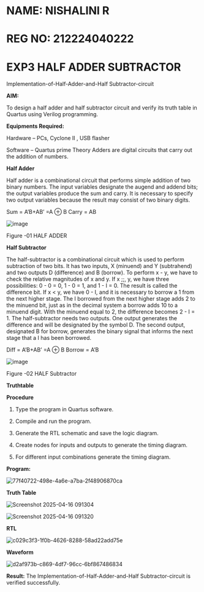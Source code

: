 # NAME: NISHALINI R 
# REG NO: 212224040222

# EXP3 HALF ADDER SUBTRACTOR

Implementation-of-Half-Adder-and-Half Subtractor-circuit

**AIM:**

To design a half adder and half subtractor circuit and verify its truth table in Quartus using Verilog programming.

**Equipments Required:**

Hardware – PCs, Cyclone II , USB flasher 

Software – Quartus prime Theory Adders are digital circuits that carry out the addition of numbers.

**Half Adder**

Half adder is a combinational circuit that performs simple addition of two binary numbers. The input variables designate the augend and addend bits; the output variables produce the sum and carry. It is necessary to specify two output variables because the result may consist of two binary digits.

Sum = A’B+AB’ =A ⊕ B Carry = AB

![image](https://github.com/naavaneetha/HALF_ADDER_SUBTRACTOR/assets/154305477/bd4a0b2c-cdbc-4184-ab08-81578f121e1f)

Figure -01 HALF ADDER

**Half Subtractor**

The half-subtractor is a combinational circuit which is used to perform subtraction of two bits. It has two inputs, X (minuend) and Y (subtrahend) and two outputs D (difference) and B (borrow). To perform x - y, we have to check the relative magnitudes of x and y. If x ;;, y, we have three possibilities: 0 - 0 = 0, 1 - 0 = 1, and 1 - I = 0. The result is called the difference bit. If x < y, we have 0 - I, and it is necessary to borrow a 1 from the next higher stage. The I borrowed from the next higher stage adds 2 to the minuend bit, just as in the decimal system a borrow adds 10 to a minuend digit. With the minuend equal to 2, the difference becomes 2 - I = 1. The half-subtractor needs two outputs. One output generates the difference and will be designated by the symbol D. The second output, designated B for borrow, generates the binary signal that informs the next stage that a I has been borrowed. 

Diff = A’B+AB’ =A ⊕ B
Borrow = A’B

 ![image](https://github.com/naavaneetha/HALF_ADDER_SUBTRACTOR/assets/154305477/d76b099c-513f-4e7c-843a-e2fd028a531a)

Figure -02 HALF Subtractor

**Truthtable**

**Procedure**

1.	Type the program in Quartus software.

2.	Compile and run the program.

3.	Generate the RTL schematic and save the logic diagram.

4.	Create nodes for inputs and outputs to generate the timing diagram.

5.	For different input combinations generate the timing diagram.


**Program:**

![77f40722-498e-4a6e-a7ba-2f48906870ca](https://github.com/user-attachments/assets/fbe7ca6a-49be-4d68-9a1a-d913e6f6077e)


**Truth Table**

![Screenshot 2025-04-16 091304](https://github.com/user-attachments/assets/82a73513-cf7b-4f86-bea5-7da5d39bc1d8)


![Screenshot 2025-04-16 091320](https://github.com/user-attachments/assets/52bb5934-8944-4c37-b034-d3acd06696b0)

**RTL**

![c029c3f3-1f0b-4626-8288-58ad22add75e](https://github.com/user-attachments/assets/a4490a23-e90d-48a3-a148-64103a3fb824)

**Waveform**

![d2af973b-c869-4df7-96cc-6bf867486834](https://github.com/user-attachments/assets/84d638ee-995d-477c-b509-b8189ec0ef80)

**Result:**
 The Implementation-of-Half-Adder-and-Half Subtractor-circuit is verified successfully.
